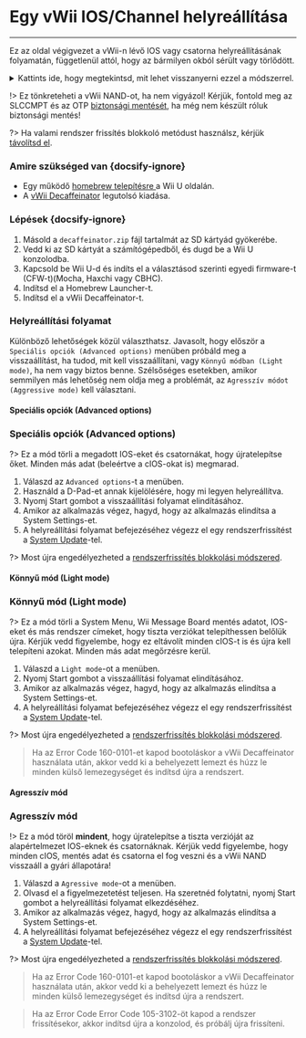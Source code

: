 # Egy vWii IOS/Channel helyreállítása
---
Ez az oldal végigvezet a vWii-n lévő IOS vagy csatorna helyreállításának folyamatán, függetlenül attól, hogy az bármilyen okból sérült vagy törlődött.

<details>
<summary>Kattints ide, hogy megtekintsd, mit lehet visszanyerni ezzel a módszerrel.</summary>

- Wii Menu Manual
- vWii System Channel
- Region Select
- System Menu
- Mii Channel
- Wii U Menu
- Wii Shop Channel
- IOS 9
- IOS 12
- IOS 13
- IOS 14
- IOS 15
- IOS 17
- IOS 21
- IOS 22
- IOS 28
- IOS 31
- IOS 33
- IOS 34
- IOS 35
- IOS 36
- IOS 37
- IOS 38
- IOS 41
- IOS 43
- IOS 45
- IOS 46
- IOS 48
- IOS 53
- IOS 55
- IOS 56
- IOS 57
- IOS 58
- IOS 59
- IOS 62
- IOS 80
- BC-NAND
- BC-WFS

</details>

!> Ez tönkreteheti a vWii NAND-ot, ha nem vigyázol! Kérjük, fontold meg az SLCCMPT és az OTP [biztonsági mentését](vwii/nand-backup), ha még nem készült róluk biztonsági mentés!

?> Ha valami rendszer frissítés blokkoló metódust használsz, kérjük [távolítsd el](unblock-updates).

### Amire szükséged van {docsify-ignore}

- Egy működő [homebrew telepítésre ](introduction) a Wii U oldalán.
- A [vWii Decaffeinator](https://github.com/GaryOderNichts/vWii-Decaffeinator/releases) legutolsó kiadása.

### Lépések {docsify-ignore}

1. Másold a `decaffeinator.zip` fájl tartalmát az SD kártyád gyökerébe.
1. Vedd ki az SD kártyát a számítógépedből, és dugd be a Wii U konzolodba.
1. Kapcsold be Wii U-d és indíts el a választásod szerinti egyedi firmware-t (CFW-t)(Mocha, Haxchi vagy CBHC).
1. Indítsd el a Homebrew Launcher-t.
1. Indítsd el a vWii Decaffeinator-t.

### Helyreállítási folyamat

Különböző lehetőségek közül választhatsz. Javasolt, hogy először a `Speciális opciók (Advanced options)` menüben próbáld meg a visszaállítást, ha tudod, mit kell visszaállítani, vagy `Könnyű módban (Light mode)`, ha nem vagy biztos benne. Szélsőséges esetekben, amikor semmilyen más lehetőség nem oldja meg a problémát, az `Agresszív módot (Aggressive mode)` kell választani.

<!-- tabs:start -->

#### **Speciális opciók (Advanced options)**

### Speciális opciók (Advanced options)

?> Ez a mód törli a megadott IOS-eket és csatornákat, hogy újratelepítse őket. Minden más adat (beleértve a cIOS-okat is) megmarad.

1. Válaszd az `Advanced options`-t a menüben.
1. Használd a D-Pad-et annak kijelölésére, hogy mi legyen helyreállítva.
1. Nyomj Start gombot a visszaállítási folyamat elindításához.
1. Amikor az alkalmazás végez, hagyd, hogy az alkalmazás elindítsa a System Settings-et.
1. A helyreállítási folyamat befejezéséhez végezz el egy rendszerfrissítést a [System Update](https://en-americas-support.nintendo.com/app/answers/detail/a_id/1136/~/how-to-perform-a-system-update)-tel.

?> Most újra engedélyezheted a [rendszerfrissítés blokkolási módszered](block-updates).

#### **Könnyű mód (Light mode)**

### Könnyű mód (Light mode)

?> Ez a mód törli a System Menu, Wii Message Board mentés adatot, IOS-eket és más rendszer címeket, hogy tiszta verziókat telepíthessen belőlük újra. Kérjük vedd figyelembe, hogy ez eltávolít minden cIOS-t is és újra kell telepíteni azokat. Minden más adat megőrzésre kerül.

1. Válaszd a `Light mode`-ot a menüben.
1. Nyomj Start gombot a visszaállítási folyamat elindításához.
1. Amikor az alkalmazás végez, hagyd, hogy az alkalmazás elindítsa a System Settings-et.
1. A helyreállítási folyamat befejezéséhez végezz el egy rendszerfrissítést a [System Update](https://en-americas-support.nintendo.com/app/answers/detail/a_id/1136/~/how-to-perform-a-system-update)-tel.

?> Most újra engedélyezheted a [rendszerfrissítés blokkolási módszered](block-updates).

> Ha az Error Code 160-0101-et kapod bootoláskor a vWii Decaffeinator használata után, akkor vedd ki a behelyezett lemezt és húzz le minden külső lemezegységet és indítsd újra a rendszert.

#### **Agresszív mód**

### Agresszív mód

!> Ez a mód töröl **mindent**, hogy újratelepítse a tiszta verzióját az alapértelmezet IOS-eknek és csatornáknak. Kérjük vedd figyelembe, hogy minden cIOS, mentés adat és csatorna el fog veszni és a vWii NAND visszaáll a gyári állapotára!

1. Válaszd a `Agressive mode`-ot a menüben.
1. Olvasd el a figyelmezetetést teljesen. Ha szeretnéd folytatni, nyomj Start gombot a helyreállítási folyamat elkezdéséhez.
1. Amikor az alkalmazás végez, hagyd, hogy az alkalmazás elindítsa a System Settings-et.
1. A helyreállítási folyamat befejezéséhez végezz el egy rendszerfrissítést a [System Update](https://en-americas-support.nintendo.com/app/answers/detail/a_id/1136/~/how-to-perform-a-system-update)-tel.

?> Most újra engedélyezheted a [rendszerfrissítés blokkolási módszered](block-updates).

> Ha az Error Code 160-0101-et kapod bootoláskor a vWii Decaffeinator használata után, akkor vedd ki a behelyezett lemezt és húzz le minden külső lemezegységet és indítsd újra a rendszert.

<!-- tabs:end -->

> Ha az Error Code Error Code 105-3102-öt kapod a rendszer frissítésekor, akkor indítsd újra a konzolod, és próbálj újra frissíteni.
